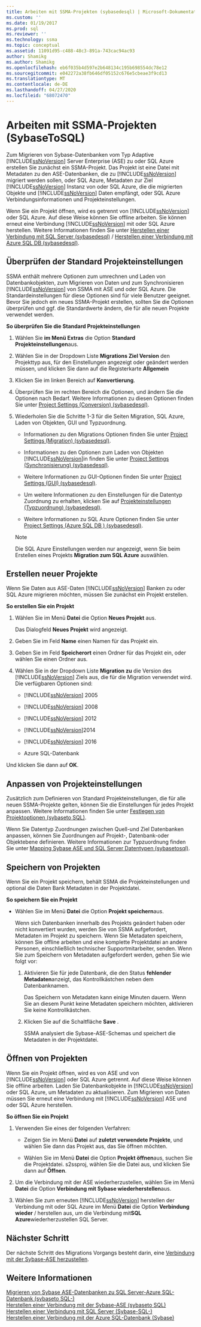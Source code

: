 ```yaml
---
title: Arbeiten mit SSMA-Projekten (sybasedesql) | Microsoft-Dokumentation
ms.custom: ''
ms.date: 01/19/2017
ms.prod: sql
ms.reviewer: ''
ms.technology: ssma
ms.topic: conceptual
ms.assetid: 11091d95-c488-48c3-891a-743cac94ac93
author: Shamikg
ms.author: Shamikg
ms.openlocfilehash: eb6f035b4d597e2b648134c195b698554dc78e12
ms.sourcegitcommit: e042272a38fb646df05152c676e5cbeae3f9cd13
ms.translationtype: MT
ms.contentlocale: de-DE
ms.lasthandoff: 04/27/2020
ms.locfileid: "68072470"
---
```

# <a name="working-with-ssma-projects-sybasetosql"></a>Arbeiten mit SSMA-Projekten (SybaseToSQL)
Zum Migrieren von Sybase-Datenbanken vom Typ Adaptive [!INCLUDE[ssNoVersion](../../includes/ssnoversion-md.md)] Server Enterprise (ASE) zu oder SQL Azure erstellen Sie zunächst ein SSMA-Projekt. Das Projekt ist eine Datei mit Metadaten zu den ASE-Datenbanken, die zu [!INCLUDE[ssNoVersion](../../includes/ssnoversion-md.md)] migriert werden sollen, oder SQL Azure, Metadaten zur Ziel [!INCLUDE[ssNoVersion](../../includes/ssnoversion-md.md)] Instanz von oder SQL Azure, die die migrierten Objekte und [!INCLUDE[ssNoVersion](../../includes/ssnoversion-md.md)] Daten empfängt, oder SQL Azure Verbindungsinformationen und Projekteinstellungen.  
  
Wenn Sie ein Projekt öffnen, wird es getrennt von [!INCLUDE[ssNoVersion](../../includes/ssnoversion-md.md)] oder SQL Azure. Auf diese Weise können Sie offline arbeiten. Sie können erneut eine Verbindung [!INCLUDE[ssNoVersion](../../includes/ssnoversion-md.md)] mit oder SQL Azure herstellen. Weitere Informationen finden Sie unter [Herstellen einer Verbindung mit SQL Server &#40;sybasedesql&#41;](../../ssma/sybase/connecting-to-sql-server-sybasetosql.md)  /  [Herstellen einer Verbindung mit Azure SQL DB &#40;sybasedesql&#41;](../../ssma/sybase/connecting-to-azure-sql-db-sybasetosql.md).  
  
## <a name="reviewing-default-project-settings"></a>Überprüfen der Standard Projekteinstellungen  
SSMA enthält mehrere Optionen zum umrechnen und Laden von Datenbankobjekten, zum Migrieren von Daten und zum Synchronisieren [!INCLUDE[ssNoVersion](../../includes/ssnoversion-md.md)] von SSMA mit ASE und oder SQL Azure. Die Standardeinstellungen für diese Optionen sind für viele Benutzer geeignet. Bevor Sie jedoch ein neues SSMA-Projekt erstellen, sollten Sie die Optionen überprüfen und ggf. die Standardwerte ändern, die für alle neuen Projekte verwendet werden.  
  
**So überprüfen Sie die Standard Projekteinstellungen**  
  
1.  Wählen Sie **im Menü Extras** die Option **Standard Projekteinstellungen**aus.  
  
2.  Wählen Sie in der Dropdown Liste **Migrations Ziel Version** den Projekttyp aus, für den Einstellungen angezeigt oder geändert werden müssen, und klicken Sie dann auf die Registerkarte **Allgemein**  
  
3.  Klicken Sie im linken Bereich auf **Konvertierung**.  
  
4.  Überprüfen Sie im rechten Bereich die Optionen, und ändern Sie die Optionen nach Bedarf. Weitere Informationen zu diesen Optionen finden Sie unter [Project Settings &#40;Conversion&#41; &#40;sybasedesql&#41;](../../ssma/sybase/project-settings-conversion-sybasetosql.md).  
  
5.  Wiederholen Sie die Schritte 1-3 für die Seiten Migration, SQL Azure, Laden von Objekten, GUI und Typzuordnung.  
  
    -   Informationen zu den Migrations Optionen finden Sie unter [Project Settings &#40;Migration&#41; &#40;sybasedesql&#41;](../../ssma/sybase/project-settings-migration-sybasetosql.md).  
  
    -   Informationen zu den Optionen zum Laden von Objekten [!INCLUDE[ssNoVersion](../../includes/ssnoversion-md.md)]in finden Sie unter [Project Settings &#40;Synchronisierung&#41; &#40;sybasedesql&#41;](../../ssma/sybase/project-settings-synchronization-sybasetosql.md).  
  
    -   Weitere Informationen zu GUI-Optionen finden Sie unter [Project Settings &#40;GUI&#41; &#40;sybasedesql&#41;](../../ssma/sybase/project-settings-gui-sybasetosql.md).  
  
    -   Um weitere Informationen zu den Einstellungen für die Datentyp Zuordnung zu erhalten, klicken Sie auf [Projekteinstellungen &#40;Typzuordnung&#41; &#40;sybasedesql&#41;](../../ssma/sybase/project-settings-type-mapping-sybasetosql.md).  
  
    -   Weitere Informationen zu SQL Azure Optionen finden Sie unter [Project Settings &#40;Azure SQL DB &#41; &#40;sybasedesql&#41;](../../ssma/sybase/project-settings-azure-sql-db-sybasetosql.md).  
  
    > [!NOTE]  
    > Die SQL Azure Einstellungen werden nur angezeigt, wenn Sie beim Erstellen eines Projekts **Migration zum SQL Azure** auswählen.  
  
## <a name="creating-new-projects"></a>Erstellen neuer Projekte  
Wenn Sie Daten aus ASE-Daten [!INCLUDE[ssNoVersion](../../includes/ssnoversion-md.md)] Banken zu oder SQL Azure migrieren möchten, müssen Sie zunächst ein Projekt erstellen.  
  
**So erstellen Sie ein Projekt**  
  
1.  Wählen Sie im Menü **Datei** die Option **Neues Projekt** aus.  
  
    Das Dialogfeld **Neues Projekt** wird angezeigt.  
  
2.  Geben Sie im Feld **Name** einen Namen für das Projekt ein.  
  
3.  Geben Sie im Feld **Speicherort** einen Ordner für das Projekt ein, oder wählen Sie einen Ordner aus.  
  
4.  Wählen Sie in der Dropdown Liste **Migration zu** die Version des [!INCLUDE[ssNoVersion](../../includes/ssnoversion-md.md)] Ziels aus, die für die Migration verwendet wird. Die verfügbaren Optionen sind:  
  
    -   [!INCLUDE[ssNoVersion](../../includes/ssnoversion-md.md)] 2005  
  
    -   [!INCLUDE[ssNoVersion](../../includes/ssnoversion-md.md)] 2008  
  
    -   [!INCLUDE[ssNoVersion](../../includes/ssnoversion-md.md)] 2012  
  
    -   [!INCLUDE[ssNoVersion](../../includes/ssnoversion-md.md)]2014  
  
    -   [!INCLUDE[ssNoVersion](../../includes/ssnoversion-md.md)] 2016  
  
    -   Azure SQL-Datenbank  
  
Und klicken Sie dann auf **OK**.  
  
## <a name="customizing-project-settings"></a>Anpassen von Projekteinstellungen  
Zusätzlich zum Definieren von Standard Projekteinstellungen, die für alle neuen SSMA-Projekte gelten, können Sie die Einstellungen für jedes Projekt anpassen. Weitere Informationen finden Sie unter [Festlegen von Projektoptionen &#40;sybaseto SQL&#41;](../../ssma/sybase/setting-project-options-sybasetosql.md).  
  
Wenn Sie Datentyp Zuordnungen zwischen Quell-und Ziel Datenbanken anpassen, können Sie Zuordnungen auf Projekt-, Datenbank-oder Objektebene definieren. Weitere Informationen zur Typzuordnung finden Sie unter [Mapping Sybase ASE und SQL Server Datentypen &#40;sybasetosql&#41;](../../ssma/sybase/mapping-sybase-ase-and-sql-server-data-types-sybasetosql.md).  
  
## <a name="saving-projects"></a>Speichern von Projekten  
Wenn Sie ein Projekt speichern, behält SSMA die Projekteinstellungen und optional die Daten Bank Metadaten in der Projektdatei.  
  
**So speichern Sie ein Projekt**  
  
-   Wählen Sie im Menü **Datei** die Option **Projekt speichern**aus.  
  
    Wenn sich Datenbanken innerhalb des Projekts geändert haben oder nicht konvertiert wurden, werden Sie von SSMA aufgefordert, Metadaten im Projekt zu speichern. Wenn Sie Metadaten speichern, können Sie offline arbeiten und eine komplette Projektdatei an andere Personen, einschließlich technischer Supportmitarbeiter, senden. Wenn Sie zum Speichern von Metadaten aufgefordert werden, gehen Sie wie folgt vor:  
  
    1.  Aktivieren Sie für jede Datenbank, die den Status **fehlender Metadaten**anzeigt, das Kontrollkästchen neben dem Datenbanknamen.  
  
        Das Speichern von Metadaten kann einige Minuten dauern. Wenn Sie an diesem Punkt keine Metadaten speichern möchten, aktivieren Sie keine Kontrollkästchen.  
  
    2.  Klicken Sie auf die Schaltfläche **Save** .  
  
        SSMA analysiert die Sybase-ASE-Schemas und speichert die Metadaten in der Projektdatei.  
  
## <a name="opening-projects"></a>Öffnen von Projekten  
Wenn Sie ein Projekt öffnen, wird es von ASE und von [!INCLUDE[ssNoVersion](../../includes/ssnoversion-md.md)] oder SQL Azure getrennt. Auf diese Weise können Sie offline arbeiten. Laden Sie Datenbankobjekte in [!INCLUDE[ssNoVersion](../../includes/ssnoversion-md.md)] oder SQL Azure, um Metadaten zu aktualisieren. Zum Migrieren von Daten müssen Sie erneut eine Verbindung mit [!INCLUDE[ssNoVersion](../../includes/ssnoversion-md.md)] ASE und oder SQL Azure herstellen.  
  
**So öffnen Sie ein Projekt**  
  
1.  Verwenden Sie eines der folgenden Verfahren:  
  
    -   Zeigen Sie im Menü **Datei** auf **zuletzt verwendete Projekte**, und wählen Sie dann das Projekt aus, das Sie öffnen möchten.  
  
    -   Wählen Sie im Menü **Datei** die Option **Projekt öffnen**aus, suchen Sie die Projektdatei. s2ssproj, wählen Sie die Datei aus, und klicken Sie dann auf **Öffnen**.  
  
2.  Um die Verbindung mit der ASE wiederherzustellen, wählen Sie im Menü **Datei** die Option **Verbindung mit Sybase wiederherstellen**aus.  
  
3.  Wählen Sie zum erneuten [!INCLUDE[ssNoVersion](../../includes/ssnoversion-md.md)] herstellen der Verbindung mit oder SQL Azure im Menü **Datei** die Option **Verbindung wieder** / herstellen aus, um die Verbindung mit**SQL Azure**wiederherzustellen SQL Server.  
  
## <a name="next-step"></a>Nächster Schritt  
Der nächste Schritt des Migrations Vorgangs besteht darin, eine [Verbindung mit der Sybase-ASE herzustellen](connecting-to-sybase-ase-sybasetosql.md).  
  
## <a name="see-also"></a>Weitere Informationen  
[Migrieren von Sybase ASE-Datenbanken zu SQL Server-Azure SQL-Datenbank &#40;sybaseto SQL-&#41;](../../ssma/sybase/migrating-sybase-ase-databases-to-sql-server-azure-sql-db-sybasetosql.md)  
[Herstellen einer Verbindung mit der Sybase-ASE &#40;sybaseto SQL&#41;](../../ssma/sybase/connecting-to-sybase-ase-sybasetosql.md)  
[Herstellen einer Verbindung mit SQL Server &#40;Sybase-SQL-&#41;](../../ssma/sybase/connecting-to-sql-server-sybasetosql.md)  
[Herstellen einer Verbindung mit der Azure SQL-Datenbank &#40;Sybase&#41;](../../ssma/sybase/connecting-to-azure-sql-db-sybasetosql.md)  
  
